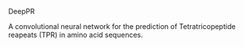 DeepPR

A convolutional neural network for the prediction of Tetratricopeptide reapeats (TPR) in amino acid sequences.

